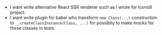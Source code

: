 - I want write alternative React SSR renderer such as I wrote for Icons8 project.
- I want write plugin for babel who transform `new Class(...)` construction to `__createClassInstance(Class, ...)` for possibily to make mocks for these classes in tests.
